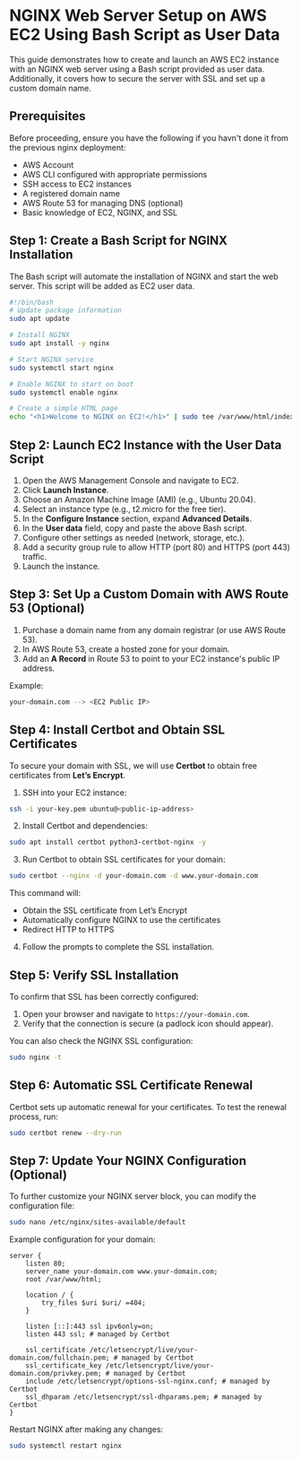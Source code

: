 # NGINX Web Server Setup on AWS EC2 Using Bash Script as User Data

This guide demonstrates how to create and launch an AWS EC2 instance with an NGINX web server using a Bash script provided as user data. Additionally, it covers how to secure the server with SSL and set up a custom domain name.

## Prerequisites

Before proceeding, ensure you have the following if you havn't done it from the previous nginx deployment:

- AWS Account
- AWS CLI configured with appropriate permissions
- SSH access to EC2 instances
- A registered domain name
- AWS Route 53 for managing DNS (optional)
- Basic knowledge of EC2, NGINX, and SSL

## Step 1: Create a Bash Script for NGINX Installation

The Bash script will automate the installation of NGINX and start the web server. This script will be added as EC2 user data.

```bash
#!/bin/bash
# Update package information
sudo apt update

# Install NGINX
sudo apt install -y nginx

# Start NGINX service
sudo systemctl start nginx

# Enable NGINX to start on boot
sudo systemctl enable nginx

# Create a simple HTML page
echo "<h1>Welcome to NGINX on EC2!</h1>" | sudo tee /var/www/html/index.html
```

## Step 2: Launch EC2 Instance with the User Data Script

1. Open the AWS Management Console and navigate to EC2.
2. Click **Launch Instance**.
3. Choose an Amazon Machine Image (AMI) (e.g., Ubuntu 20.04).
4. Select an instance type (e.g., t2.micro for the free tier).
5. In the **Configure Instance** section, expand **Advanced Details**.
6. In the **User data** field, copy and paste the above Bash script.
7. Configure other settings as needed (network, storage, etc.).
8. Add a security group rule to allow HTTP (port 80) and HTTPS (port 443) traffic.
9. Launch the instance.

## Step 3: Set Up a Custom Domain with AWS Route 53 (Optional)

1. Purchase a domain name from any domain registrar (or use AWS Route 53).
2. In AWS Route 53, create a hosted zone for your domain.
3. Add an **A Record** in Route 53 to point to your EC2 instance's public IP address.

Example:

```bash
your-domain.com --> <EC2 Public IP>
```

## Step 4: Install Certbot and Obtain SSL Certificates

To secure your domain with SSL, we will use **Certbot** to obtain free certificates from **Let’s Encrypt**.

1. SSH into your EC2 instance:

```bash
ssh -i your-key.pem ubuntu@<public-ip-address>
```

2. Install Certbot and dependencies:

```bash
sudo apt install certbot python3-certbot-nginx -y
```

3. Run Certbot to obtain SSL certificates for your domain:

```bash
sudo certbot --nginx -d your-domain.com -d www.your-domain.com
```

This command will:
- Obtain the SSL certificate from Let’s Encrypt
- Automatically configure NGINX to use the certificates
- Redirect HTTP to HTTPS

4. Follow the prompts to complete the SSL installation.

## Step 5: Verify SSL Installation

To confirm that SSL has been correctly configured:

1. Open your browser and navigate to `https://your-domain.com`.
2. Verify that the connection is secure (a padlock icon should appear).

You can also check the NGINX SSL configuration:

```bash
sudo nginx -t
```

## Step 6: Automatic SSL Certificate Renewal

Certbot sets up automatic renewal for your certificates. To test the renewal process, run:

```bash
sudo certbot renew --dry-run
```

## Step 7: Update Your NGINX Configuration (Optional)

To further customize your NGINX server block, you can modify the configuration file:

```bash
sudo nano /etc/nginx/sites-available/default
```

Example configuration for your domain:

```nginx
server {
    listen 80;
    server_name your-domain.com www.your-domain.com;
    root /var/www/html;

    location / {
        try_files $uri $uri/ =404;
    }

    listen [::]:443 ssl ipv6only=on; 
    listen 443 ssl; # managed by Certbot

    ssl_certificate /etc/letsencrypt/live/your-domain.com/fullchain.pem; # managed by Certbot
    ssl_certificate_key /etc/letsencrypt/live/your-domain.com/privkey.pem; # managed by Certbot
    include /etc/letsencrypt/options-ssl-nginx.conf; # managed by Certbot
    ssl_dhparam /etc/letsencrypt/ssl-dhparams.pem; # managed by Certbot
}
```

Restart NGINX after making any changes:

```bash
sudo systemctl restart nginx
```

